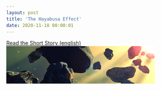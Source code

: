 ```yaml
---
layout: post
title: 'The Hayabusa Effect'
date: 2020-11-18 00:00:01
---
```



[Read the Short Story (english)<br> ![Asteroids](/pic/Asteroids-Sun-400x100.png "Asteroids Sun")  ](http://rickywilhelmson.com/TheHayabusaEffect/)
